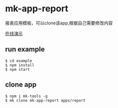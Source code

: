 # mk-app-report

报表应用模板，可以clone该app,根据自己需要修改内容

[在线演示](https://ziaochina.github.io/mk-app-report/)

## run example

```
$ cd example
$ npm install
$ npm start
```

## clone app

```
$ npm i mk-tools -g
$ mk clone mk-app-report apps/report
```
